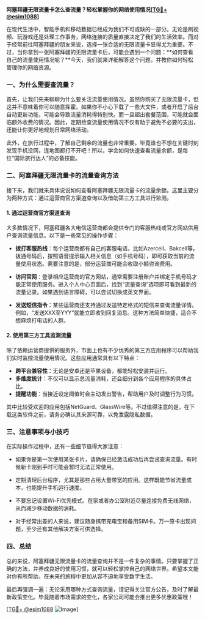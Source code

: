 **阿塞拜疆无限流量卡怎么查流量？轻松掌握你的网络使用情况[[TG💪+ @esim1088](https://t.me/s/esim1088)]**

在现代生活中，智能手机和移动数据已经成为我们不可或缺的一部分。无论是刷视频、玩游戏还是处理工作事务，网络连接的质量直接决定了我们的生活效率。而对于经常前往阿塞拜疆的朋友来说，选择一张合适的无限流量卡显得尤为重要。不过，当你拿到一张阿塞拜疆的无限流量卡后，可能会遇到一个问题：**如何查看自己的流量使用情况呢？**今天，我们就来详细解答这个问题，并教你如何轻松管理你的网络资源。

### 一、为什么需要查流量？

首先，让我们先来聊聊为什么要关注流量使用情况。虽然你购买了无限流量卡，但这并不意味着你可以随意挥霍。如果你不小心下载了一些大文件，或者开启了后台自动更新功能，可能会导致流量消耗得特别快。而一旦超出套餐范围，可能就会面临额外收费的情况。因此，定期检查流量使用情况不仅有助于避免不必要的支出，还能让你更好地规划日常网络活动。

此外，在旅行过程中，了解自己剩余的流量也非常重要。毕竟谁也不想在关键时刻发现手机没网，连地图都打不开吧！所以，学会如何快速查看流量余额，是每位“国际旅行达人”的必备技能。

### 二、阿塞拜疆无限流量卡的流量查询方法

接下来，我们就来具体说说如何查看阿塞拜疆无限流量卡的流量余额。这里主要分为两种方式：通过运营商官方渠道查询以及借助第三方工具进行监测。

#### 1. 通过运营商官方渠道查询

大多数情况下，阿塞拜疆各大电信运营商都会提供专门的客服热线或官方网站供用户查询流量信息。以下是一些常见的操作步骤：

- **拨打客服热线**：每个运营商都有自己的客服电话，比如Azercell、Bakcell等。拨通号码后，按照语音提示输入相关信息（如手机号码），即可获取当前的流量使用状态。需要注意的是，部分运营商可能会收取小额咨询费用。
  
- **访问官网**：登录相应运营商的官方网站，通常需要注册账户并绑定手机号码才能正常使用服务。进入个人中心页面后，找到“流量查询”选项即可看到最新的流量记录。如果遇到语言障碍，可以尝试切换成英文界面。

- **发送短信指令**：某些运营商还支持通过发送特定格式的短信来查询流量详情。例如，“发送XXX至YYY”就能立即收到回复消息。这种方法简单快捷，适合不想麻烦打电话的人群。

#### 2. 使用第三方工具监测流量

除了依赖运营商提供的服务外，市面上也有不少优秀的第三方应用程序可以帮助我们实时监控流量使用情况。这些应用通常具有以下特点：

- **跨平台兼容性**：无论是安卓还是苹果设备，都能轻松安装并运行。
- **多维度统计**：不仅可以显示总流量消耗，还会细分到各个应用程序的具体占比。
- **提醒功能**：当接近设定阈值时会主动发出警告，帮助用户及时调整行为习惯。

其中比较受欢迎的应用包括NetGuard、GlassWire等。不过值得注意的是，在下载这类软件之前，请务必确认其来源可靠，以免泄露隐私数据。

### 三、注意事项与小技巧

在实际操作过程中，还有一些细节值得大家注意：

- 如果你是第一次使用某张卡片，请确保已经激活成功后再尝试查询流量。有时候新卡刚到手时可能会暂时无法正常使用。
  
- 定期清理后台程序，尤其是那些占用大量带宽的应用。这样既能节省流量成本，也能提升手机运行速度。
  
- 不要忘记设置Wi-Fi优先模式。在家或者办公室附近尽量连接免费无线网络，从而减少移动数据的消耗。

- 对于经常出差的人来说，建议随身携带充电宝和备用SIM卡。万一原卡出现问题，至少还有其他解决方案可供选择。

### 四、总结

总的来说，阿塞拜疆无限流量卡的流量查询并不是一件复杂的事情。只要掌握了正确的方法，并养成良好的使用习惯，就可以轻松掌控自己的网络世界。希望本文能对你有所帮助，在未来的旅程中更加从容不迫地享受数字生活。

最后再强调一遍：无论采用哪种方式查询流量，请记得关注官方公告，及时了解最新政策变化。毕竟随着市场需求的变化，各家公司可能会推出更多优惠政策哦！

[[TG💪+ @esim1088](https://t.me/s/esim1088) ![Image](https://i.postimg.cc/4NQfJmqS/Snipaste-2025-05-13-00-14-12.png)]